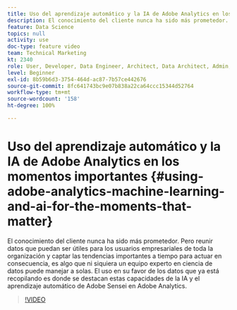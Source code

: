 ```yaml
---
title: Uso del aprendizaje automático y la IA de Adobe Analytics en los momentos importantes
description: El conocimiento del cliente nunca ha sido más prometedor. Pero reunir datos que puedan ser útiles para los usuarios empresariales de toda la organización y captar las tendencias importantes a tiempo para actuar en consecuencia, es algo que ni siquiera un equipo experto en ciencia de datos puede manejar a solas. El uso en su favor de los datos que ya está recopilando es donde se destacan estas capacidades de la IA y el aprendizaje automático de Adobe Sensei en Adobe Analytics.
feature: Data Science
topics: null
activity: use
doc-type: feature video
team: Technical Marketing
kt: 2340
role: User, Developer, Data Engineer, Architect, Data Architect, Admin, Leader
level: Beginner
exl-id: 8b59b6d3-3754-464d-ac87-7b57ce442676
source-git-commit: 8fc641743bc9e07b838a22ca64ccc15344d52764
workflow-type: tm+mt
source-wordcount: '158'
ht-degree: 100%

---
```


# Uso del aprendizaje automático y la IA de Adobe Analytics en los momentos importantes {#using-adobe-analytics-machine-learning-and-ai-for-the-moments-that-matter}

El conocimiento del cliente nunca ha sido más prometedor. Pero reunir datos que puedan ser útiles para los usuarios empresariales de toda la organización y captar las tendencias importantes a tiempo para actuar en consecuencia, es algo que ni siquiera un equipo experto en ciencia de datos puede manejar a solas. El uso en su favor de los datos que ya está recopilando es donde se destacan estas capacidades de la IA y el aprendizaje automático de Adobe Sensei en Adobe Analytics.

>[!VIDEO](https://video.tv.adobe.com/v/25837/?quality=12&learn=on)

